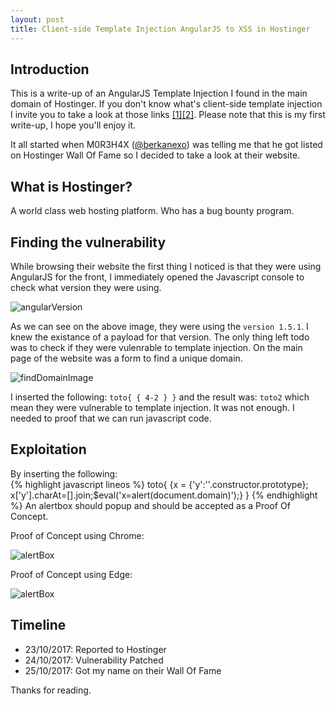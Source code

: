 ```yaml
---
layout: post
title: Client-side Template Injection AngularJS to XSS in Hostinger  
---
```


## Introduction 
This is a write-up of  an AngularJS Template Injection  I found in the main domain of Hostinger. If you don't know what's client-side template injection I invite you to take a look at those links [[1]](https://portswigger.net/kb/issues/00200308_client-side-template-injection)[[2]](https://blog.portswigger.net/2016/01/xss-without-html-client-side-template.html). Please note that this is my first write-up, I hope you'll enjoy it.

It all started when M0R3H4X ([@berkanexo]("https://twitter.com/berkanexo")) was telling me that he got listed on Hostinger Wall Of Fame so I decided to take a look at their website.

## What is Hostinger?
A world class web hosting platform. Who has a bug bounty program.

## Finding the vulnerability
While browsing their website the first thing I noticed is that they were using AngularJS for the front, I immediately opened the Javascript console to check what version they were using.  

![angularVersion]({{"/images/angularVersion.png"}})   

As we can see on the above image, they were using the ```version 1.5.1```. I knew the existance of a payload for that version. The only thing left todo was to check if they were vulenrable to template injection. On the main page of the website was a form to find a unique domain. 

![findDomainImage]({{"/images/findDomain.png"}})  

I inserted the following: ```toto{ { 4-2 } }``` and the result was: ```toto2``` which mean they were vulnerable to template injection. It was not enough. I needed to proof that we can run javascript code.   

## Exploitation
By inserting the following:   
{% highlight javascript lineos %}
 toto{ {x = {'y':''.constructor.prototype}; x['y'].charAt=[].join;$eval('x=alert(document.domain)');} }
{% endhighlight %}
An alertbox should popup and should be accepted as a Proof Of Concept.

Proof of Concept  using Chrome:

![alertBox]({{"/images/Hostinger_chrome.png"}})

Proof of  Concept using Edge:

![alertBox]({{"/images/Hostinger_edge.png"}})

## Timeline
* 23/10/2017: Reported to Hostinger
* 24/10/2017: Vulnerability Patched
* 25/10/2017: Got my name on their Wall Of Fame

Thanks for reading.
